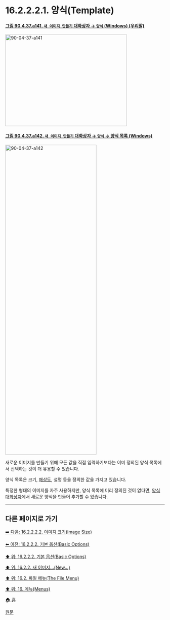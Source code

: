 # 16.2.2.2.1. 양식(Template)

<a id="90-04-37-a141"></a>

#### [그림 90.4.37.a141. `새 이미지 만들기` 대화상자 → `양식` (Windows) (우리말)](./90-04-0037-create_a_new_image.md#90-04-37-a141)
<img width="384" height="289" alt="90-04-37-a141" src="https://github.com/user-attachments/assets/34f80fa9-40cb-4955-98c2-a02de523d69d" />

<a id="90-04-37-a142"></a>

#### [그림 90.4.37.a142. `새 이미지 만들기` 대화상자 → `양식` → 양식 목록 (Windows)](./90-04-0037-create_a_new_image.md#90-04-37-a142)
<img width="288" height="977" alt="90-04-37-a142" src="https://github.com/user-attachments/assets/3d784ffd-a77d-44d3-89f1-6d12b607ac0f" />

새로운 이미지를 만들기 위해 모든 값을 직접 입력하기보다는 이미 정의된 양식 목록에서 선택하는 것이 더 유용할 수 있습니다.

양식 목록은 크기, [해상도](./19-glossaryx-resolution.md), 설명 등을 정의한 값을 가지고 있습니다.

특정한 형태의 이미지를 자주 사용하지만, 양식 목록에 미리 정의된 것이 없다면, [양식 대화상자](./15-04-04-00-templates-dialog.md)에서 새로운 양식을 만들어 추가할 수 있습니다.

***

## 다른 페이지로 가기

[➡️ 다음: 16.2.2.2.2. 이미지 크기(Image Size)](./16-02-02-02-02-image_size.md)

[⬅️ 이전: 16.2.2.2. 기본 옵션(Basic Options)](./16-02-02-02-00-basic_options.md)

[⬆️ 위: 16.2.2.2. 기본 옵션(Basic Options)](./16-02-02-02-00-basic_options.md)

[⬆️ 위: 16.2.2. 새 이미지…(New…)](./16-02-02-00-new.md)

[⬆️ 위: 16.2. 파일 메뉴(The File Menu)](./16-02-00-the-file-menu.md)

[⬆️ 위: 16. 메뉴(Menus)](./16-00-menus.md)

[🏠 홈](./00-home.md)

[원문](https://docs.gimp.org/2.10/ko/gimp-file-new.html#idm22607)